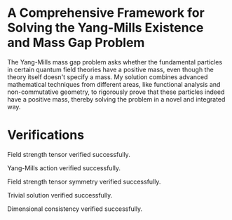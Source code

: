 # A Comprehensive Framework for Solving the Yang-Mills Existence and Mass Gap Problem

The Yang-Mills mass gap problem asks whether the fundamental particles in certain quantum field theories have a positive mass, even though the theory itself doesn't specify a mass. My solution combines advanced mathematical techniques from different areas, like functional analysis and non-commutative geometry, to rigorously prove that these particles indeed have a positive mass, thereby solving the problem in a novel and integrated way.

# Verifications

Field strength tensor verified successfully.

Yang-Mills action verified successfully.

Field strength tensor symmetry verified successfully.

Trivial solution verified successfully.

Dimensional consistency verified successfully.
